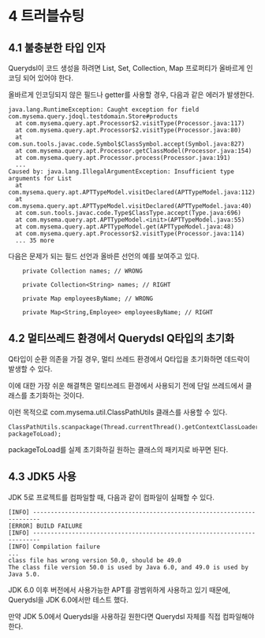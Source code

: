 # 4 트러블슈팅

## 4.1 불충분한 타입 인자

Querydsl이 코드 생성을 하려면 List, Set, Collection, Map 프로퍼티가 올바르게 인코딩 되어 있어야 한다.

올바르게 인코딩되지 않은 필드나 getter를 사용할 경우, 다음과 같은 에러가 발생한다.
```
java.lang.RuntimeException: Caught exception for field com.mysema.query.jdoql.testdomain.Store#products
  at com.mysema.query.apt.Processor$2.visitType(Processor.java:117)
  at com.mysema.query.apt.Processor$2.visitType(Processor.java:80)
  at com.sun.tools.javac.code.Symbol$ClassSymbol.accept(Symbol.java:827)
  at com.mysema.query.apt.Processor.getClassModel(Processor.java:154)
  at com.mysema.query.apt.Processor.process(Processor.java:191)
  ...
Caused by: java.lang.IllegalArgumentException: Insufficient type arguments for List
  at com.mysema.query.apt.APTTypeModel.visitDeclared(APTTypeModel.java:112)
  at com.mysema.query.apt.APTTypeModel.visitDeclared(APTTypeModel.java:40)
  at com.sun.tools.javac.code.Type$ClassType.accept(Type.java:696)
  at com.mysema.query.apt.APTTypeModel.<init>(APTTypeModel.java:55)
  at com.mysema.query.apt.APTTypeModel.get(APTTypeModel.java:48)
  at com.mysema.query.apt.Processor$2.visitType(Processor.java:114)
  ... 35 more
```

다음은 문제가 되는 필드 선언과 올바른 선언의 예를 보여주고 있다.
```
    private Collection names; // WRONG

    private Collection<String> names; // RIGHT

    private Map employeesByName; // WRONG

    private Map<String,Employee> employeesByName; // RIGHT
```

## 4.2 멀티쓰레드 환경에서 Querydsl Q타입의 초기화
Q타입이 순환 의존을 가질 경우, 멀티 쓰레드 환경에서 Q타입을 초기화하면 데드락이 발생할 수 있다.

이에 대한 가장 쉬운 해결책은 멀티쓰레드 환경에서 사용되기 전에 단일 쓰레드에서 클래스를 초기화하는 것이다.

이런 목적으로 com.mysema.util.ClassPathUtils 클래스를 사용할 수 있다.

```
ClassPathUtils.scanpackage(Thread.currentThread().getContextClassLoader(), packageToLoad);
```

packageToLoad를 실제 초기화하길 원하는 클래스의 패키지로 바꾸면 된다.

## 4.3 JDK5 사용

JDK 5로 프로젝트를 컴파일할 때, 다음과 같이 컴파일이 실패할 수 있다.

```
[INFO] ------------------------------------------------------------------------
[ERROR] BUILD FAILURE
[INFO] ------------------------------------------------------------------------
[INFO] Compilation failure
...
class file has wrong version 50.0, should be 49.0
The class file version 50.0 is used by Java 6.0, and 49.0 is used by Java 5.0.
```
JDK 6.0 이후 버전에서 사용가능한 APT를 광범위하게 사용하고 있기 때문에, Querydsl을 JDK 6.0에서만 테스트 했다.

만약 JDK 5.0에서 Querydsl을 사용하길 원한다면 Querydsl 자체를 직접 컴파일해야 한다.

